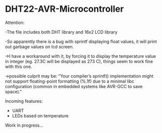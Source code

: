 # DHT22-AVR-Microcontroller

Attention:

-The file includes both DHT library and 16x2 LCD library

-So apparently there is a bug with sprintf displaying float values, it will print out garbage values on lcd screen. 

->I have a workaround with it, by forcing it to display the temperature value in integer (eg. 27.3C will be displayed as 273 C), things seem to work fine with this one. 

->possible culprit may be: "Your compiler’s sprintf() implementation might not support floating-point formatting (%.1f) due to a minimal libc configuration (common in embedded systems like AVR-GCC to save space)."



Incoming features: 
+ UART 
+ LEDs based on temperature

Work in progress...
